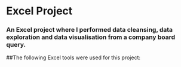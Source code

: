 # Excel Project
### An Excel project where I performed data cleansing, data exploration and data visualisation from a company board query.

##The following Excel tools were used for this project:
